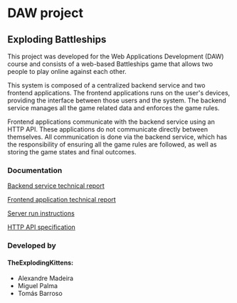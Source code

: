 # DAW project

## Exploding Battleships
This project was developed for the Web Applications Development (DAW) course and consists of a web-based Battleships game that allows two people to play online against each other. 

This system is composed of a centralized backend service and two frontend applications. The frontend applications runs on the user's devices, providing the interface between those users and the system. The backend service manages all the game related data and enforces the game rules.

Frontend applications communicate with the backend service using an HTTP API. These applications do not communicate directly between themselves. All communication is done via the backend service, which has the responsibility of ensuring all the game rules are followed, as well as storing the game states and final outcomes.

### Documentation
[Backend service technical report](https://github.com/isel-leic-daw/2022-daw-leic51d-g06/blob/main/docs/README.md)

[Frontend application technical report](https://github.com/isel-leic-daw/2022-daw-leic51d-g06/blob/main/docs/README.md)

[Server run instructions](https://github.com/isel-leic-daw/2022-daw-leic51d-g06/blob/main/code/jvm/README.md) 

[HTTP API specification](https://github.com/isel-leic-daw/2022-daw-leic51d-g06/blob/main/docs/api-spec.md)

### Developed by 
#### TheExplodingKittens:
* Alexandre Madeira
* Miguel Palma
* Tomás Barroso
